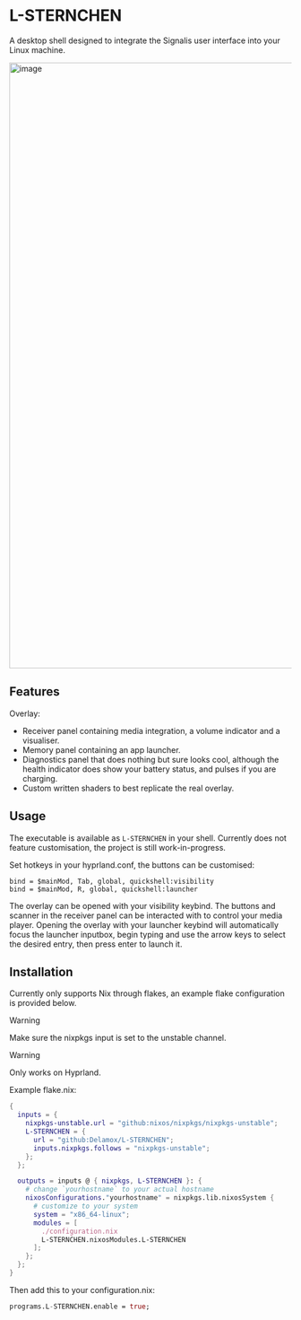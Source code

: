 # L-STERNCHEN
A desktop shell designed to integrate the Signalis user interface into your Linux machine.

<img width="1920" height="1080" alt="image" src="https://github.com/user-attachments/assets/fbc452e6-81ed-498e-97e4-b6b6a52d47ee" />


## Features
Overlay:
- Receiver panel containing media integration, a volume indicator and a visualiser.
- Memory panel containing an app launcher.
- Diagnostics panel that does nothing but sure looks cool, although the health indicator does show your battery status, and pulses if you are charging.
- Custom written shaders to best replicate the real overlay.

## Usage
The executable is available as `L-STERNCHEN` in your shell.
Currently does not feature customisation, the project is still work-in-progress.

Set hotkeys in your hyprland.conf, the buttons can be customised:
```hyprlang
bind = $mainMod, Tab, global, quickshell:visibility
bind = $mainMod, R, global, quickshell:launcher
```

The overlay can be opened with your visibility keybind. The buttons and scanner in the receiver panel can be interacted with to control your media player.
Opening the overlay with your launcher keybind will automatically focus the launcher inputbox, begin typing and use the arrow keys to select the desired entry, then press enter to launch it. 


## Installation
Currently only supports Nix through flakes, an example flake configuration is provided below.
> [!WARNING]
> Make sure the nixpkgs input is set to the unstable channel.

> [!WARNING]
> Only works on Hyprland.

Example flake.nix:
```nix
{
  inputs = {
    nixpkgs-unstable.url = "github:nixos/nixpkgs/nixpkgs-unstable";
    L-STERNCHEN = {
      url = "github:Delamox/L-STERNCHEN";
      inputs.nixpkgs.follows = "nixpkgs-unstable";
    };
  };

  outputs = inputs @ { nixpkgs, L-STERNCHEN }: {
    # change `yourhostname` to your actual hostname
    nixosConfigurations."yourhostname" = nixpkgs.lib.nixosSystem {
      # customize to your system
      system = "x86_64-linux";
      modules = [
        ./configuration.nix
        L-STERNCHEN.nixosModules.L-STERNCHEN
      ];
    };
  };
}
```
Then add this to your configuration.nix:
```nix
programs.L-STERNCHEN.enable = true;
```
